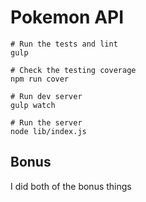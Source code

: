 # Pokemon API

    # Run the tests and lint
    gulp

    # Check the testing coverage
    npm run cover

    # Run dev server
    gulp watch

    # Run the server
    node lib/index.js

## Bonus

  I did both of the bonus things
